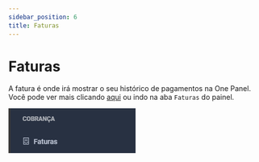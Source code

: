 ```yaml
---
sidebar_position: 6
title: Faturas
---
```


# Faturas


A fatura é onde irá mostrar o seu histórico de pagamentos na One Panel.
Você pode ver mais clicando [aqui](https://console.onepanel.com.br/app/billing)
ou indo na aba `Faturas` do painel.

![faturas](../../static/img/prints/fatura/fatura.png)

